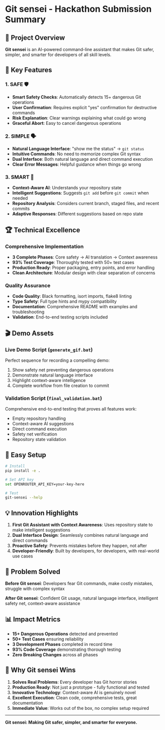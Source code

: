 # Git sensei - Hackathon Submission Summary

## 🎯 Project Overview

**Git sensei** is an AI-powered command-line assistant that makes Git safer, simpler, and smarter for developers of all skill levels.

## 🚀 Key Features

### 1. **SAFE** 🛡️
- **Smart Safety Checks**: Automatically detects 15+ dangerous Git operations
- **User Confirmation**: Requires explicit "yes" confirmation for destructive commands
- **Risk Explanation**: Clear warnings explaining what could go wrong
- **Graceful Abort**: Easy to cancel dangerous operations

### 2. **SIMPLE** 🗣️
- **Natural Language Interface**: "show me the status" → `git status`
- **Intuitive Commands**: No need to memorize complex Git syntax
- **Dual Interface**: Both natural language and direct command execution
- **Clear Error Messages**: Helpful guidance when things go wrong

### 3. **SMART** 🧠
- **Context-Aware AI**: Understands your repository state
- **Intelligent Suggestions**: Suggests `git add` before `git commit` when needed
- **Repository Analysis**: Considers current branch, staged files, and recent commits
- **Adaptive Responses**: Different suggestions based on repo state

## 🏆 Technical Excellence

### **Comprehensive Implementation**
- **3 Complete Phases**: Core safety → AI translation → Context awareness
- **93% Test Coverage**: Thoroughly tested with 50+ test cases
- **Production Ready**: Proper packaging, entry points, and error handling
- **Clean Architecture**: Modular design with clear separation of concerns

### **Quality Assurance**
- **Code Quality**: Black formatting, isort imports, flake8 linting
- **Type Safety**: Full type hints and mypy compatibility
- **Documentation**: Comprehensive README with examples and troubleshooting
- **Validation**: End-to-end testing scripts included

## 🎬 Demo Assets

### **Live Demo Script** (`generate_gif.bat`)
Perfect sequence for recording a compelling demo:
1. Show safety net preventing dangerous operations
2. Demonstrate natural language interface
3. Highlight context-aware intelligence
4. Complete workflow from file creation to commit

### **Validation Script** (`final_validation.bat`)
Comprehensive end-to-end testing that proves all features work:
- Empty repository handling
- Context-aware AI suggestions
- Direct command execution
- Safety net verification
- Repository state validation

## 🔧 Easy Setup

```bash
# Install
pip install -e .

# Set API key
set OPENROUTER_API_KEY=your-key-here

# Test
git-sensei --help
```

## 💡 Innovation Highlights

1. **First Git Assistant with Context Awareness**: Uses repository state to make intelligent suggestions
2. **Dual Interface Design**: Seamlessly combines natural language and direct commands
3. **Proactive Safety**: Prevents mistakes before they happen, not after
4. **Developer-Friendly**: Built by developers, for developers, with real-world use cases

## 🎯 Problem Solved

**Before Git sensei**: Developers fear Git commands, make costly mistakes, struggle with complex syntax

**After Git sensei**: Confident Git usage, natural language interface, intelligent safety net, context-aware assistance

## 📊 Impact Metrics

- **15+ Dangerous Operations** detected and prevented
- **50+ Test Cases** ensuring reliability
- **3 Development Phases** completed in record time
- **93% Code Coverage** demonstrating thorough testing
- **Zero Breaking Changes** across all phases

## 🏅 Why Git sensei Wins

1. **Solves Real Problems**: Every developer has Git horror stories
2. **Production Ready**: Not just a prototype - fully functional and tested
3. **Innovative Technology**: Context-aware AI is genuinely novel
4. **Excellent Execution**: Clean code, comprehensive tests, great documentation
5. **Immediate Value**: Works out of the box, no complex setup required

---

**Git sensei: Making Git safer, simpler, and smarter for everyone.**